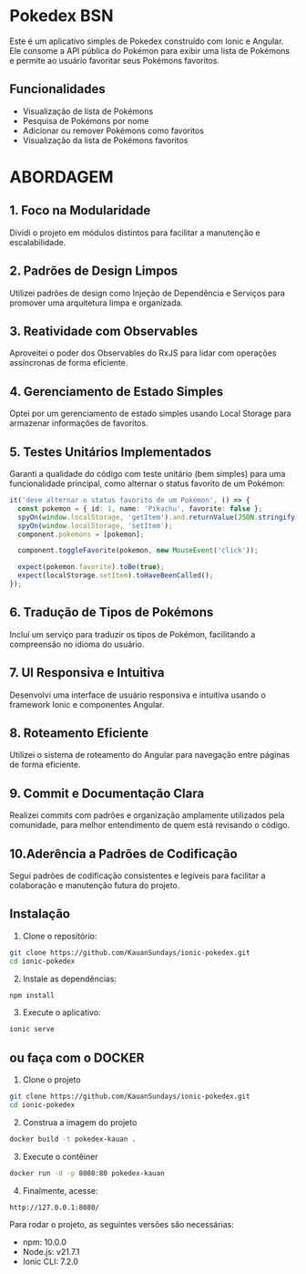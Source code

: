 # Pokedex BSN

Este é um aplicativo simples de Pokedex construído com Ionic e Angular. Ele consome a API pública do Pokémon para exibir uma lista de Pokémons e permite ao usuário favoritar seus Pokémons favoritos.

## Funcionalidades

- Visualização de lista de Pokémons
- Pesquisa de Pokémons por nome
- Adicionar ou remover Pokémons como favoritos
- Visualização da lista de Pokémons favoritos

# ABORDAGEM
## 1. Foco na Modularidade
Dividi o projeto em módulos distintos para facilitar a manutenção e escalabilidade.

## 2. Padrões de Design Limpos
Utilizei padrões de design como Injeção de Dependência e Serviços para promover uma arquitetura limpa e organizada.

## 3. Reatividade com Observables
Aproveitei o poder dos Observables do RxJS para lidar com operações assíncronas de forma eficiente.

## 4. Gerenciamento de Estado Simples
Optei por um gerenciamento de estado simples usando Local Storage para armazenar informações de favoritos.

## 5. Testes Unitários Implementados
Garanti a qualidade do código com teste unitário (bem simples) para uma funcionalidade principal, como alternar o status favorito de um Pokémon:

```typescript
it('deve alternar o status favorito de um Pokémon', () => {
  const pokemon = { id: 1, name: 'Pikachu', favorite: false };
  spyOn(window.localStorage, 'getItem').and.returnValue(JSON.stringify([]));
  spyOn(window.localStorage, 'setItem'); 
  component.pokemons = [pokemon];

  component.toggleFavorite(pokemon, new MouseEvent('click'));

  expect(pokemon.favorite).toBe(true);
  expect(localStorage.setItem).toHaveBeenCalled(); 
});

```
## 6. Tradução de Tipos de Pokémons
Incluí um serviço para traduzir os tipos de Pokémon, facilitando a compreensão no idioma do usuário.

## 7. UI Responsiva e Intuitiva
Desenvolvi uma interface de usuário responsiva e intuitiva usando o framework Ionic e componentes Angular.

## 8. Roteamento Eficiente
Utilizei o sistema de roteamento do Angular para navegação entre páginas de forma eficiente.

## 9. Commit e Documentação Clara
Realizei commits com padrões e organização amplamente utilizados pela comunidade, para melhor entendimento de quem está revisando o código.

## 10.Aderência a Padrões de Codificação
Segui padrões de codificação consistentes e legíveis para facilitar a colaboração e manutenção futura do projeto.

  

## Instalação

1. Clone o repositório:

```sh
git clone https://github.com/KauanSundays/ionic-pokedex.git
cd ionic-pokedex
```

2. Instale as dependências:

```sh
npm install
```

3. Execute o aplicativo:

```sh
ionic serve
```

## ou faça com o DOCKER 

1. Clone o projeto
```sh
git clone https://github.com/KauanSundays/ionic-pokedex.git
cd ionic-pokedex
```

2. Construa a imagem do projeto
```sh
docker build -t pokedex-kauan .
```

3. Execute o contêiner
```sh
docker run -d -p 8080:80 pokedex-kauan
```

4. Finalmente, acesse:
```sh
http://127.0.0.1:8080/
```

Para rodar o projeto, as seguintes versões são necessárias:

- npm: 10.0.0
- Node.js: v21.7.1
- Ionic CLI: 7.2.0
